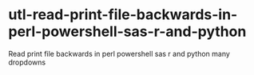 # utl-read-print-file-backwards-in-perl-powershell-sas-r-and-python
Read print file backwards in perl powershell sas r and python many dropdowns 
